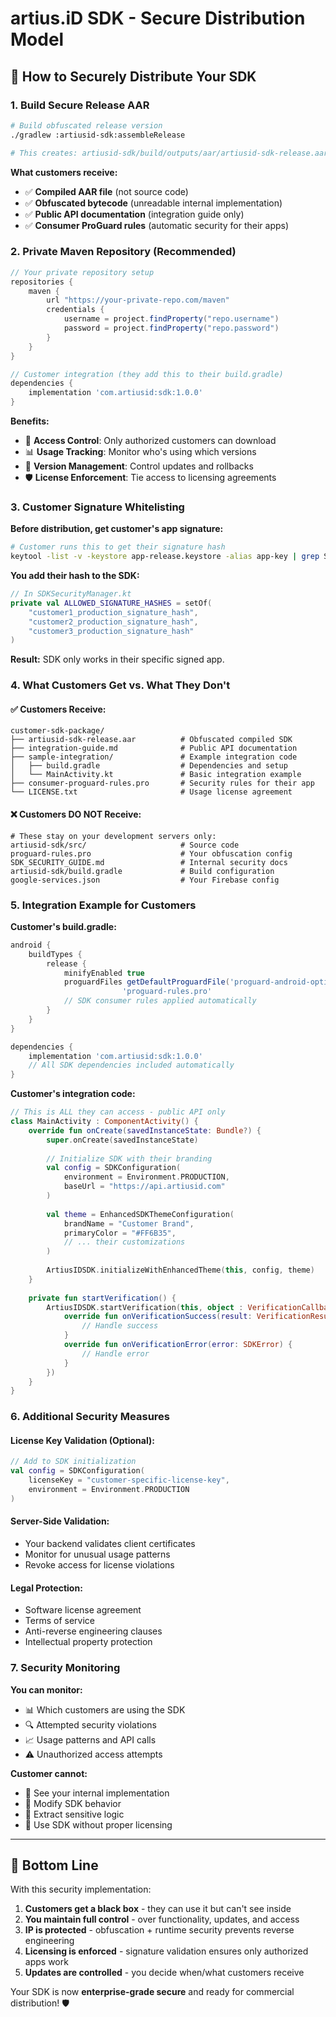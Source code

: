# artius.iD SDK - Secure Distribution Model

## 🚀 **How to Securely Distribute Your SDK**

### **1. Build Secure Release AAR**

```bash
# Build obfuscated release version
./gradlew :artiusid-sdk:assembleRelease

# This creates: artiusid-sdk/build/outputs/aar/artiusid-sdk-release.aar
```

**What customers receive:**
- ✅ **Compiled AAR file** (not source code)
- ✅ **Obfuscated bytecode** (unreadable internal implementation)  
- ✅ **Public API documentation** (integration guide only)
- ✅ **Consumer ProGuard rules** (automatic security for their apps)

### **2. Private Maven Repository (Recommended)**

```gradle
// Your private repository setup
repositories {
    maven {
        url "https://your-private-repo.com/maven"
        credentials {
            username = project.findProperty("repo.username")
            password = project.findProperty("repo.password")
        }
    }
}

// Customer integration (they add this to their build.gradle)
dependencies {
    implementation 'com.artiusid:sdk:1.0.0'
}
```

**Benefits:**
- 🔐 **Access Control**: Only authorized customers can download
- 📊 **Usage Tracking**: Monitor who's using which versions
- 🔄 **Version Management**: Control updates and rollbacks
- 🛡️ **License Enforcement**: Tie access to licensing agreements

### **3. Customer Signature Whitelisting**

**Before distribution, get customer's app signature:**

```bash
# Customer runs this to get their signature hash
keytool -list -v -keystore app-release.keystore -alias app-key | grep SHA256
```

**You add their hash to the SDK:**

```kotlin
// In SDKSecurityManager.kt
private val ALLOWED_SIGNATURE_HASHES = setOf(
    "customer1_production_signature_hash",
    "customer2_production_signature_hash",
    "customer3_production_signature_hash"
)
```

**Result:** SDK only works in their specific signed app.

### **4. What Customers Get vs. What They Don't**

#### **✅ Customers Receive:**
```
customer-sdk-package/
├── artiusid-sdk-release.aar          # Obfuscated compiled SDK
├── integration-guide.md              # Public API documentation  
├── sample-integration/               # Example integration code
│   ├── build.gradle                  # Dependencies and setup
│   └── MainActivity.kt               # Basic integration example
├── consumer-proguard-rules.pro       # Security rules for their app
└── LICENSE.txt                       # Usage license agreement
```

#### **❌ Customers DO NOT Receive:**
```
# These stay on your development servers only:
artiusid-sdk/src/                     # Source code
proguard-rules.pro                    # Your obfuscation config
SDK_SECURITY_GUIDE.md                 # Internal security docs
artiusid-sdk/build.gradle             # Build configuration
google-services.json                  # Your Firebase config
```

### **5. Integration Example for Customers**

**Customer's build.gradle:**
```gradle
android {
    buildTypes {
        release {
            minifyEnabled true
            proguardFiles getDefaultProguardFile('proguard-android-optimize.txt'), 
                         'proguard-rules.pro'
            // SDK consumer rules applied automatically
        }
    }
}

dependencies {
    implementation 'com.artiusid:sdk:1.0.0'
    // All SDK dependencies included automatically
}
```

**Customer's integration code:**
```kotlin
// This is ALL they can access - public API only
class MainActivity : ComponentActivity() {
    override fun onCreate(savedInstanceState: Bundle?) {
        super.onCreate(savedInstanceState)
        
        // Initialize SDK with their branding
        val config = SDKConfiguration(
            environment = Environment.PRODUCTION,
            baseUrl = "https://api.artiusid.com"
        )
        
        val theme = EnhancedSDKThemeConfiguration(
            brandName = "Customer Brand",
            primaryColor = "#FF6B35",
            // ... their customizations
        )
        
        ArtiusIDSDK.initializeWithEnhancedTheme(this, config, theme)
    }
    
    private fun startVerification() {
        ArtiusIDSDK.startVerification(this, object : VerificationCallback {
            override fun onVerificationSuccess(result: VerificationResult) {
                // Handle success
            }
            override fun onVerificationError(error: SDKError) {
                // Handle error  
            }
        })
    }
}
```

### **6. Additional Security Measures**

#### **License Key Validation (Optional):**
```kotlin
// Add to SDK initialization
val config = SDKConfiguration(
    licenseKey = "customer-specific-license-key",
    environment = Environment.PRODUCTION
)
```

#### **Server-Side Validation:**
- Your backend validates client certificates
- Monitor for unusual usage patterns
- Revoke access for license violations

#### **Legal Protection:**
- Software license agreement
- Terms of service
- Anti-reverse engineering clauses
- Intellectual property protection

### **7. Security Monitoring**

**You can monitor:**
- 📊 Which customers are using the SDK
- 🔍 Attempted security violations
- 📈 Usage patterns and API calls
- ⚠️ Unauthorized access attempts

**Customer cannot:**
- 🚫 See your internal implementation
- 🚫 Modify SDK behavior
- 🚫 Extract sensitive logic
- 🚫 Use SDK without proper licensing

---

## **🎯 Bottom Line**

With this security implementation:

1. **Customers get a black box** - they can use it but can't see inside
2. **You maintain full control** - over functionality, updates, and access
3. **IP is protected** - obfuscation + runtime security prevents reverse engineering
4. **Licensing is enforced** - signature validation ensures only authorized apps work
5. **Updates are controlled** - you decide when/what customers receive

Your SDK is now **enterprise-grade secure** and ready for commercial distribution! 🛡️
